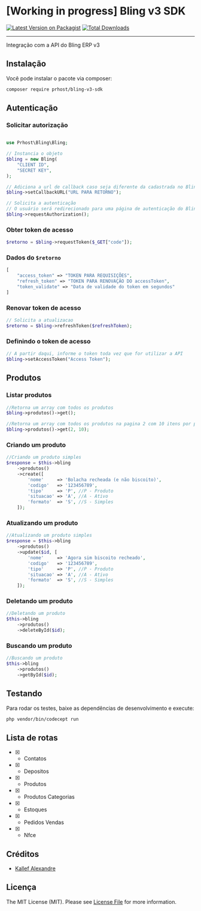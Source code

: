 # [Working in progress] Bling v3 SDK

[![Latest Version on Packagist](https://img.shields.io/packagist/v/prhost/bling-v3-sdk.svg?style=flat-square)](https://packagist.org/packages/prhost/bling-v3-sdk)
[![Total Downloads](https://img.shields.io/packagist/dt/prhost/bling-v3-sdk.svg?style=flat-square)](https://packagist.org/packages/prhost/bling-v3-sdk)

---
Integração com a API do Bling ERP v3

## Instalação

Você pode instalar o pacote via composer:

```bash
composer require prhost/bling-v3-sdk
```

## Autenticação

### Solicitar autorização

```php

use Prhost\Bling\Bling;

// Instancia o objeto
$bling = new Bling(
    "CLIENT ID",
    "SECRET KEY",
);

// Adiciona a url de callback caso seja diferente da cadastrada no Bling
$bling->setCallbackURL("URL PARA RETORNO");

// Solicita a autenticação
// O usuário será redirecionado para uma página de autenticação do Bling
$bling->requestAuthorization();
```

### Obter token de acesso

```php
$retorno = $bling->requestToken($_GET["code"]);
```

### Dados do `$retorno`

```php
[
    "access_token" => "TOKEN PARA REQUISIÇÕES",
    "refresh_token" => "TOKEN PARA RENOVAÇÂO DO accessToken",
    "token_validate" => "Data de validade do token em segundos"
]
```

### Renovar token de acesso

```php
// Solicita a atualizacao
$retorno = $bling->refreshToken($refreshToken);
```

### Definindo o token de acesso

```php
// A partir daqui, informe o token toda vez que for utilizar a API
$bling->setAccessToken("Access Token");
```

## Produtos

### Listar produtos

```php
//Retorna um array com todos os produtos
$bling->produtos()->get();

//Retorna um array com todos os produtos na pagina 2 com 10 itens por pagina
$bling->produtos()->get(2, 10);
```

### Criando um produto

```php
//Criando um produto simples
$response = $this->bling
    ->produtos()
    ->create([
        'nome'     => 'Bolacha recheada (e não biscoito)',
        'codigo'   => '123456789',
        'tipo'     => 'P', //P - Produto
        'situacao' => 'A', //A - Ativo
        'formato'  => 'S', //S - Simples
    ]);
```

### Atualizando um produto

```php
//Atualizando um produto simples
$response = $this->bling
    ->produtos()
    ->update($id, [
        'nome'     => 'Agora sim biscoito recheado',
        'codigo'   => '123456789',
        'tipo'     => 'P', //P - Produto
        'situacao' => 'A', //A - Ativo
        'formato'  => 'S', //S - Simples
    ]);
```

### Deletando um produto

```php
//Deletando um produto
$this->bling
    ->produtos()
    ->deleteById($id);
```

### Buscando um produto

```php
//Buscando um produto
$this->bling
    ->produtos()
    ->getById($id);
```

## Testando

Para rodar os testes, baixe as dependências de desenvolvimento e execute:
```bash
php vendor/bin/codecept run
```

## Lista de rotas

- [X] - Contatos
- [X] - Depositos
- [X] - Produtos
- [X] - Produtos Categorias
- [X] - Estoques
- [X] - Pedidos Vendas
- [X] - Nfce

## Créditos

- [Kallef Alexandre](https://github.com/prhost)

## Licença

The MIT License (MIT). Please see [License File](LICENSE.md) for more information.
